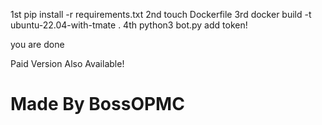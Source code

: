 1st pip install -r requirements.txt
2nd touch Dockerfile
3rd docker build -t ubuntu-22.04-with-tmate .
4th python3 bot.py
add token!

you are done


Paid Version Also Available!



# Made By BossOPMC
